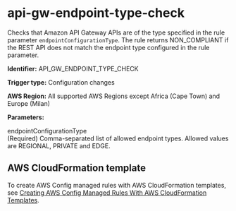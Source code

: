 # api\-gw\-endpoint\-type\-check<a name="api-gw-endpoint-type-check"></a>

Checks that Amazon API Gateway APIs are of the type specified in the rule parameter `endpointConfigurationType`\. The rule returns NON\_COMPLIANT if the REST API does not match the endpoint type configured in the rule parameter\.

**Identifier:** API\_GW\_ENDPOINT\_TYPE\_CHECK

**Trigger type:** Configuration changes

**AWS Region:** All supported AWS Regions except Africa \(Cape Town\) and Europe \(Milan\)

**Parameters:**

 endpointConfigurationType  
\(Required\) Comma\-separated list of allowed endpoint types\. Allowed values are REGIONAL, PRIVATE and EDGE\.

## AWS CloudFormation template<a name="w22aac11c29c17c23c15"></a>

To create AWS Config managed rules with AWS CloudFormation templates, see [Creating AWS Config Managed Rules With AWS CloudFormation Templates](aws-config-managed-rules-cloudformation-templates.md)\.